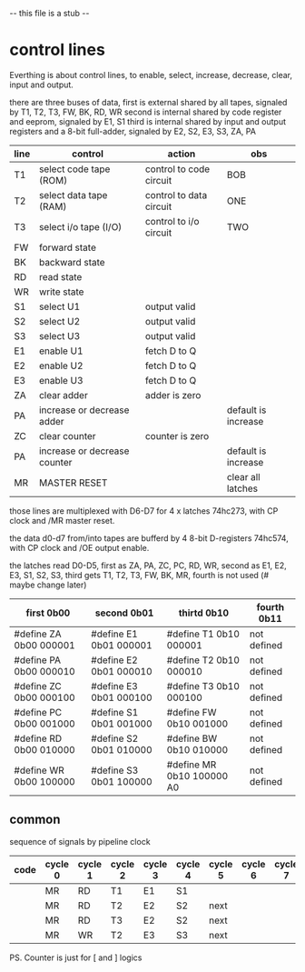 -- this file is a stub --

# control lines

Everthing is about control lines, to enable, select, increase, decrease, clear, input and output.

there are three buses of data, 
    first is external shared by all tapes, signaled by T1, T2, T3, FW, BK, RD, WR
    second is internal shared by code register and eeprom, signaled by E1, S1
    third is internal shared by input and output registers and a 8-bit full-adder, signaled by E2, S2, E3, S3, ZA, PA

| line | control | action | obs |
|---|---|---|---|
| T1  | select code tape (ROM) | control to code circuit | BOB |
| T2  | select data tape (RAM) | control to data circuit | ONE |
| T3  | select i/o tape (I/O) | control to i/o circuit | TWO |
| FW  | forward  state | | |
| BK  | backward state | | |
| RD  | read state | | |
| WR  | write state | | |
| S1  | select U1 | output valid | | |
| S2  | select U2 | output valid | | |
| S3  | select U3 | output valid | | |
| E1  | enable U1 | fetch D to Q | | |
| E2  | enable U2 | fetch D to Q | | |
| E3  | enable U3 | fetch D to Q | | |
| ZA  | clear adder | adder is zero | | |
| PA  | increase or decrease adder | | default is increase | 
| ZC  | clear counter | counter is zero | | |
| PA  | increase or decrease counter | | default is increase |
| MR  | MASTER RESET  | | clear all latches |


those lines are multiplexed with D6-D7 for 4 x latches 74hc273, with CP clock and /MR master reset. 

the data d0-d7 from/into tapes are bufferd by 4 8-bit D-registers 74hc574, with CP clock and /OE output enable.

the latches read D0-D5, first as ZA, PA, ZC, PC, RD, WR, second as E1, E2, E3, S1, S2, S3, third gets T1, T2, T3, FW, BK, MR, fourth is not used (# maybe change later)

| first 0b00 | second 0b01 | thirtd 0b10 | fourth 0b11 |
| --- | --- | --- | --- |
| #define ZA  0b00 000001 | #define E1  0b01 000001 | #define T1 0b10 000001 | not defined |
| #define PA  0b00 000010 | #define E2  0b01 000010 | #define T2 0b10 000010 | not defined |
| #define ZC  0b00 000100 | #define E3  0b01 000100 | #define T3 0b10 000100 | not defined |
| #define PC  0b00 001000 | #define S1  0b01 001000 | #define FW 0b10 001000 | not defined |
| #define RD  0b00 010000 | #define S2  0b01 010000 | #define BW 0b10 010000 | not defined |
| #define WR  0b00 100000 | #define S3  0b01 100000 | #define MR 0b10 100000 A0 | not defined |

## common 

sequence of signals by pipeline clock


| code | cycle 0 | cycle 1 | cycle 2 | cycle 3 | cycle 4 | cycle 5 | cycle 6 | cycle 7 | cycle 8 | cycle 9 | cycle 10 | cycle 11 | cycle 12 |
|---|---|---|---|---|---|---|---|---|---|---|---|---|---|
|   | MR | RD | T1 | E1 | S1 | 
|   | MR | RD | T2 | E2 | S2 | next |
|   | MR | RD | T3 | E2 | S2 | next |
|   | MR | WR | T2 | E3 | S3 | next |



PS. Counter is just for \[ and \] logics
